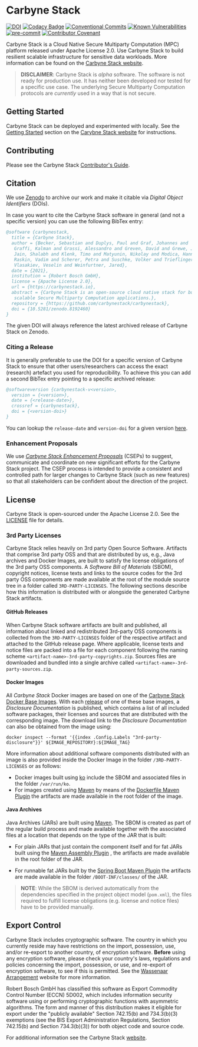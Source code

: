 # Carbyne Stack

[![DOI](https://zenodo.org/badge/408830243.svg)](https://zenodo.org/badge/latestdoi/408830243)
[![Codacy Badge](https://app.codacy.com/project/badge/Grade/197a4f29b04a417c950285a38f787e6f)](https://www.codacy.com?utm_source=github.com&utm_medium=referral&utm_content=carbynestack/carbynestack&utm_campaign=Badge_Grade)
[![Conventional Commits](https://img.shields.io/badge/Conventional%20Commits-1.0.0-%23FE5196?logo=conventionalcommits&logoColor=white)](https://conventionalcommits.org)
[![Known Vulnerabilities](https://snyk.io/test/github/carbynestack/carbynestack/badge.svg)](https://snyk.io/test/github/carbynestack/carbynestack)
[![pre-commit](https://img.shields.io/badge/pre--commit-enabled-brightgreen?logo=pre-commit&logoColor=white)](https://github.com/pre-commit/pre-commit)
[![Contributor Covenant](https://img.shields.io/badge/Contributor%20Covenant-2.1-4baaaa.svg)](CODE_OF_CONDUCT.md)

Carbyne Stack is a Cloud Native Secure Multiparty Computation (MPC) platform
released under Apache License 2.0. Use Carbyne Stack to build resilient scalable
infrastructure for sensitive data workloads. More information can be found on
the [Carbyne Stack website](https://carbynestack.io).

> **DISCLAIMER**: Carbyne Stack is _alpha_ software. The software is not ready
> for production use. It has neither been developed nor tested for a specific
> use case. The underlying Secure Multiparty Computation protocols are
> _currently_ used in a way that is not secure.

## Getting Started

Carbyne Stack can be deployed and experimented with locally. See the
[Getting Started](https://carbynestack.io/getting-started/) section on the
[Carybne Stack website](https://carbynestack.io) for instructions.

## Contributing

Please see the Carbyne Stack [Contributor's Guide](CONTRIBUTING.md).

## Citation

We use [Zenodo](https://zenodo.org/) to archive our work and make it citable via
*Digital Object Identifiers* (DOIs).

In case you want to cite the Carbyne Stack software in general (and not a
specific version) you can use the following BibTex entry:

```bibtex
@software {carbynestack,
  title = {Carbyne Stack},
  author = {Becker, Sebastian and Duplys, Paul and Graf, Johannes and
   Graffi, Kalman and Grassi, Alessandro and Greven, David and Grewe, Julian and
   Jain, Shalabh and Klenk, Timo and Matyunin, Nikolay and Modica, Hanna and
   Raskin, Vadim and Scherer, Petra and Suschke, Volker and Trieflinger, Sven and
   Vlasakiev, Veselin and Weinfurtner, Jared},
  date = {2021},
  institution = {Robert Bosch GmbH},
  license = {Apache License 2.0},
  url = {https://carbynestack.io},
  abstract = {Carbyne Stack is an open-source cloud native stack for building
   scalable Secure Multiparty Computation applications.},
  repository = {https://github.com/carbynestack/carbynestack},
  doi = {10.5281/zenodo.8192460}
}
```

The given DOI will always reference the latest archived release of Carbyne Stack
on Zenodo.

### Citing a Release

It is generally preferable to use the DOI for a specific version of Carbyne
Stack to ensure that other users/researchers can access the exact (research)
artefact you used for reproducibility. To achieve this you can add a second
BibTex entry pointing to a specific archived release:

```bibtex
@softwareversion {carbynestack-v<version>,
  version = {<version>},
  date = {<release-date>},
  crossref = {carbynestack},
  doi = {<version-doi>}
}
```

You can lookup the `release-date` and `version-doi` for a given version
[here](https://zenodo.org/search?page=1&size=20&q=carbynestack).

### Enhancement Proposals

We use [_Carbyne Stack Enhancement Proposals_](enhancements/README.md) (CSEPs)
to suggest, communicate and coordinate on new significant efforts for the
Carbyne Stack project. The CSEP process is intended to provide a consistent and
controlled path for larger changes to Carbyne Stack (such as new features) so
that all stakeholders can be confident about the direction of the project.

## License

Carbyne Stack is open-sourced under the Apache License 2.0. See the
[LICENSE](LICENSE) file for details.

### 3rd Party Licenses

Carbyne Stack relies heavily on 3rd party Open Source Software. Artifacts that
comprise 3rd party OSS and that are distributed by us, e.g., Java archives and
Docker Images, are built to satisfy the license obligations of the 3rd party OSS
components. A _Software Bill of Materials_ (SBOM), copyright notices, license
texts and links to the source codes for the 3rd party OSS components are made
available at the root of the module source tree in a folder called
`3RD-PARTY-LICENSES`. The following sections describe how this information is
distributed with or alongside the generated Carbyne Stack artifacts.

#### GitHub Releases

When Carbyne Stack software artifacts are built and published, all information
about linked and redistributed 3rd-party OSS components is collected from the
`3RD-PARTY-LICENSES` folder of the respective artifact and attached to the
GitHub release page. Where applicable, license texts and notice files are packed
into a file for each component following the naming scheme
`<artifact-name>-3rd-party-copyrights.zip`. Sources files are downloaded and
bundled into a single archive called `<artifact-name>-3rd-party-sources.zip`.

#### Docker Images

All _Carbyne Stack_ Docker images are based on one of the
[Carbyne Stack Docker Base Images](https://github.com/carbynestack/base-images).
With each [release](https://github.com/carbynestack/base-images/releases) of one
of these base images, a _Disclosure Documentation_ is published, which contains
a list of all included software packages, their licenses and sources that are
distributed with the corresponding image. The download link to the _Disclosure
Documentation_ can also be obtained from the image using:

```shell
docker inspect --format '{{index .Config.Labels "3rd-party-disclosure"}}' ${IMAGE_REPOSITORY}:${IMAGE_TAG}
```

More information about additional software components distributed with an image
is also provided inside the Docker Image in the folder `/3RD-PARTY-LICENSES` or
as follows:

- Docker images built using [ko](https://github.com/google/ko) include the SBOM
  and associated files in the folder `/var/run/ko`.
- For images created using [Maven](https://maven.apache.org/) by means of the
  [Dockerfile Maven Plugin](https://github.com/spotify/dockerfile-maven) the
  artifacts are made available in the root folder of the image.

#### Java Archives

Java Archives (JARs) are built using [Maven](https://maven.apache.org/). The
SBOM is created as part of the regular build process and made available together
with the associated files at a location that depends on the type of the JAR that
is built:

- For plain JARs that just contain the component itself and for fat JARs built
  using the
  [Maven Assembly Plugin](https://maven.apache.org/plugins/maven-assembly-plugin/)
  , the artifacts are made available in the root folder of the JAR.

- For runnable fat JARs built by the
  [Spring Boot Maven Plugin](https://docs.spring.io/spring-boot/docs/current/maven-plugin/reference/htmlsingle/)
  the artifacts are made available in the folder `/BOOT-INF/classes/` of the
  JAR.

> **NOTE**: While the SBOM is derived automatically from the dependencies
> specified in the project object model (`pom.xml`), the files required to
> fulfill license obligations (e.g. license and notice files) have to be
> provided manually.

## Export Control

Carbyne Stack includes cryptographic software. The country in which you
currently reside may have restrictions on the import, possession, use, and/or
re-export to another country, of encryption software. **Before** using any
encryption software, please check your country's laws, regulations and policies
concerning the import, possession, or use, and re-export of encryption software,
to see if this is permitted. See the
[Wassenaar Arrangement](http://www.wassenaar.org) website for more information.

Robert Bosch GmbH has classified this software as Export Commodity Control
Number (ECCN) 5D002, which includes information security software using or
performing cryptographic functions with asymmetric algorithms. The form and
manner of this distribution makes it eligible for export under the "publicly
available" Section 742.15(b) and 734.3(b)(3) exemptions (see the BIS Export
Administration Regulations, Section 742.15(b) and Section 734.3(b)(3)) for both
object code and source code.

For additional information see the Carbyne Stack
[website](https://www.carbynestack.io/legal/export-control/).
